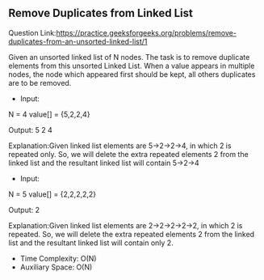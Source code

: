 ## Remove Duplicates from Linked List 

Question Link:https://practice.geeksforgeeks.org/problems/remove-duplicates-from-an-unsorted-linked-list/1 

Given an unsorted linked list of N nodes. The task is to remove duplicate elements from this unsorted Linked List. When a value appears in multiple nodes, the node which appeared first should be kept, all others duplicates are to be removed.

- Input:

N = 4
value[] = {5,2,2,4}

Output: 5 2 4

Explanation:Given linked list elements are
5->2->2->4, in which 2 is repeated only.
So, we will delete the extra repeated
elements 2 from the linked list and the
resultant linked list will contain 5->2->4

- Input:

N = 5
value[] = {2,2,2,2,2}

Output: 2

Explanation:Given linked list elements are
2->2->2->2->2, in which 2 is repeated. So,
we will delete the extra repeated elements
2 from the linked list and the resultant
linked list will contain only 2.

- Time Complexity: O(N)
- Auxiliary Space: O(N)

